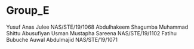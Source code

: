 # Group_E
Yusuf Anas Julee NAS/STE/19/1068
Abdulhakeem Shagumba
Muhammad Shittu
Abusufiyan
Usman Mustapha Sareena NAS/STE/19/1102
Fatihu Bubuche
Auwal Abdulmajid NAS/STE/19/1071
